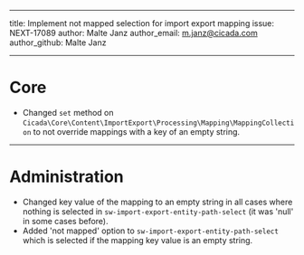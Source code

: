 ---
title: Implement not mapped selection for import export mapping
issue: NEXT-17089
author: Malte Janz
author_email: m.janz@cicada.com 
author_github: Malte Janz
___
# Core
* Changed `set` method on `Cicada\Core\Content\ImportExport\Processing\Mapping\MappingCollection` to not override mappings with a key of an empty string.
___
# Administration
* Changed key value of the mapping to an empty string in all cases where nothing is selected in `sw-import-export-entity-path-select` (it was 'null' in some cases before).
* Added 'not mapped' option to `sw-import-export-entity-path-select` which is selected if the mapping key value is an empty string.
